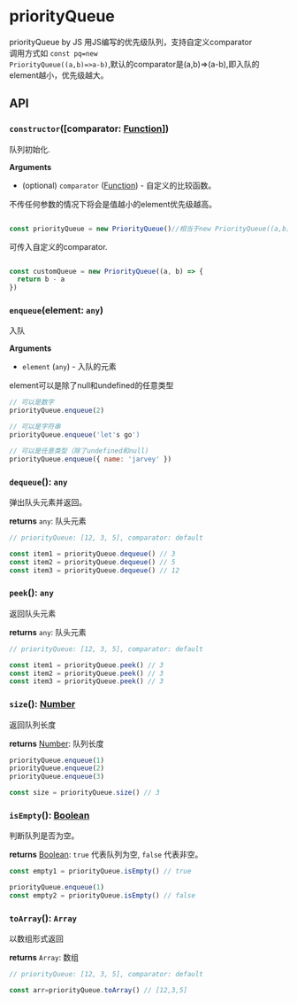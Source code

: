 # priorityQueue
priorityQueue by JS
用JS编写的优先级队列，支持自定义comparator<br>
调用方式如 <code>const pq=new PriorityQueue((a,b)=>a-b)</code>,默认的comparator是(a,b)=>(a-b),即入队的element越小，优先级越大。

## API

### `constructor`([comparator: [Function][]])

队列初始化.

**Arguments**

- (optional) `comparator` ([Function][]) - 自定义的比较函数。


不传任何参数的情况下将会是值越小的element优先级越高。
```javascript

const priorityQueue = new PriorityQueue()//相当于new PriorityQueue((a,b)=>a-b)
```
可传入自定义的comparator.

```javascript

const customQueue = new PriorityQueue((a, b) => {
  return b - a
})
```

### `enqueue`(element: `any`)

入队

**Arguments**

- `element` (`any`) - 入队的元素

element可以是除了null和undefined的任意类型
```javascript
// 可以是数字
priorityQueue.enqueue(2)

// 可以是字符串
priorityQueue.enqueue('let's go')

// 可以是任意类型（除了undefined和null)
priorityQueue.enqueue({ name: 'jarvey' })
```

### `dequeue`(): `any`

弹出队头元素并返回。

**returns** `any`: 队头元素

```javascript
// priorityQueue: [12, 3, 5], comparator: default

const item1 = priorityQueue.dequeue() // 3
const item2 = priorityQueue.dequeue() // 5
const item3 = priorityQueue.dequeue() // 12
```

### `peek`(): `any`

返回队头元素

**returns** `any`: 队头元素

```javascript
// priorityQueue: [12, 3, 5], comparator: default

const item1 = priorityQueue.peek() // 3
const item2 = priorityQueue.peek() // 3
const item3 = priorityQueue.peek() // 3
```

### `size`(): [Number][]

返回队列长度

**returns** [Number][]: 队列长度

```javascript
priorityQueue.enqueue(1)
priorityQueue.enqueue(2)
priorityQueue.enqueue(3)

const size = priorityQueue.size() // 3
```

### `isEmpty`(): [Boolean][]

判断队列是否为空。

**returns** [Boolean][]: `true` 代表队列为空, `false` 代表非空。

```javascript
const empty1 = priorityQueue.isEmpty() // true

priorityQueue.enqueue(1)
const empty2 = priorityQueue.isEmpty() // false
```

### `toArray`(): `Array`

以数组形式返回

**returns** `Array`: 数组

```javascript
// priorityQueue: [12, 3, 5], comparator: default

const arr=priorityQueue.toArray() // [12,3,5]
```

[Function]: https://mdn.io/function
[Number]: https://mdn.io/number
[Boolean]: https://mdn.io/boolean
